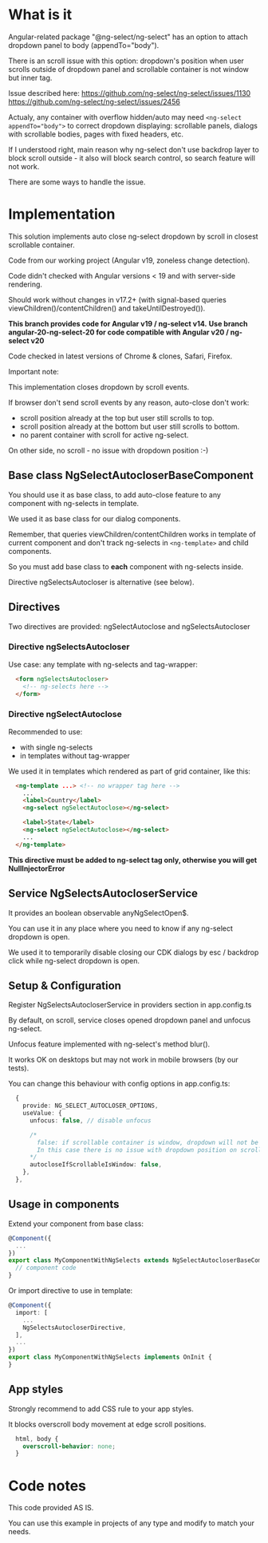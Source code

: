 # What is it
Angular-related package "@ng-select/ng-select" has an option to attach dropdown panel to body (appendTo="body").

There is an scroll issue with this option: dropdown's position when user scrolls outside of dropdown panel and scrollable container is not window but inner tag.

Issue described here:
https://github.com/ng-select/ng-select/issues/1130
https://github.com/ng-select/ng-select/issues/2456

Actualy, any container with overflow hidden/auto may need `<ng-select appendTo="body">` to correct dropdown displaying: scrollable panels, dialogs with scrollable bodies, pages with fixed headers, etc.

If I understood right, main reason why ng-select don't use backdrop layer to block scroll outside - it also will block search control, so search feature will not work.

There are some ways to handle the issue.



# Implementation

This solution implements auto close ng-select dropdown by scroll in closest scrollable container.

Code from our working project (Angular v19, zoneless change detection).

Code didn't checked with Angular versions < 19 and with server-side rendering.

Should work without changes in v17.2+ (with signal-based queries viewChildren()/contentChildren() and takeUntilDestroyed()).

**This branch provides code for Angular v19 / ng-select v14.**
**Use branch angular-20-ng-select-20 for code compatible with Angular v20 / ng-select v20**


Code checked in latest versions of Chrome & clones, Safari, Firefox.

Important note:

This implementation closes dropdown by scroll events.

If browser don't send scroll events by any reason, auto-close don't work:
  - scroll position already at the top but user still scrolls to top.
  - scroll position already at the bottom but user still scrolls to bottom.
  - no parent container with scroll for active ng-select.

On other side, no scroll - no issue with dropdown position :-)


## Base class NgSelectAutocloserBaseComponent

You should use it as base class, to add auto-close feature to any component with ng-selects in template.

We used it as base class for our dialog components.

Remember, that queries viewChildren/contentChildren works in template of current component and don't track ng-selects in `<ng-template>` and child components.

So you must add base class to **each** component with ng-selects inside.

Directive ngSelectsAutocloser is alternative (see below).



## Directives

Two directives are provided: ngSelectAutoclose and ngSelectsAutocloser



### Directive ngSelectsAutocloser

Use case: any template with ng-selects and tag-wrapper:
``` html
  <form ngSelectsAutocloser>
    <!-- ng-selects here -->
  </form>
```



### Directive ngSelectAutoclose

Recommended to use:
  - with single ng-selects
  - in templates without tag-wrapper

We used it in templates which rendered as part of grid container, like this:
``` html
  <ng-template ...> <!-- no wrapper tag here -->
    ...
    <label>Country</label>
    <ng-select ngSelectAutoclose></ng-select>

    <label>State</label>
    <ng-select ngSelectAutoclose></ng-select>
    ...
  </ng-template>
```

**This directive must be added to ng-select tag only, otherwise you will get NullInjectorError**



## Service NgSelectsAutocloserService

It provides an boolean observable anyNgSelectOpen$.

You can use it in any place where you need to know if any ng-select dropdown is open.

We used it to temporarily disable closing our CDK dialogs by esc / backdrop click while ng-select dropdown is open.



## Setup & Configuration
Register NgSelectsAutocloserService in providers section in app.config.ts

By default, on scroll, service closes opened dropdown panel and unfocus ng-select.

Unfocus feature implemented with ng-select's method blur().

It works OK on desktops but may not work in mobile browsers (by our tests).

You can change this behaviour with config options in app.config.ts:
``` typescript
  {
    provide: NG_SELECT_AUTOCLOSER_OPTIONS,
    useValue: {
      unfocus: false, // disable unfocus

      /*
        false: if scrollable container is window, dropdown will not be closed.
        In this case there is no issue with dropdown position on scroll.
      */
      autocloseIfScrollableIsWindow: false,
    },
  },
```



## Usage in components
Extend your component from base class:
``` typescript
@Component({
  ...
})
export class MyComponentWithNgSelects extends NgSelectAutocloserBaseComponent implements OnInit {
  // component code
}
```

Or import directive to use in template:
``` typescript
@Component({
  import: [
    ...
    NgSelectsAutocloserDirective,
  ],
  ...
})
export class MyComponentWithNgSelects implements OnInit {
}
```



## App styles

Strongly recommend to add CSS rule to your app styles.

It blocks overscroll body movement at edge scroll positions.
``` css
  html, body {
    overscroll-behavior: none;
  }
```



# Code notes

This code provided AS IS.

You can use this example in projects of any type and modify to match your needs.
